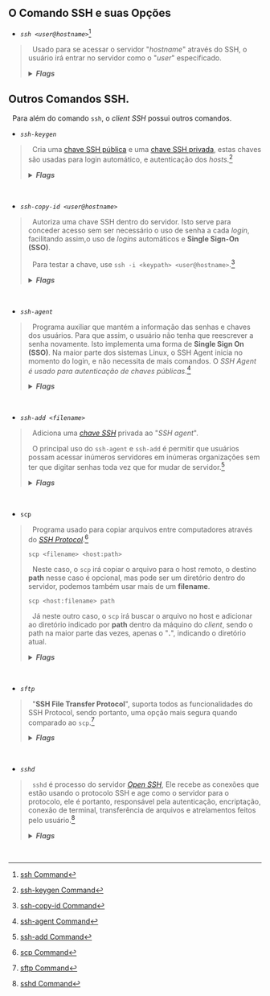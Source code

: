 ## O Comando SSH e suas Opções
- *`ssh <user@hostname>`*[^1]

>&nbsp; Usado para se acessar o servidor "*hostname*" através do SSH, o usuário irá entrar no servidor como o "*user*" especificado.
><details>
>  <summary>
>    <b>
>      <i>
>        Flags
>      </i>
>    </b>
>  </summary>
>
>- `-1`: Usa apenas a versão 1 do protocolo SSH.
>
>- `-2`: Usa apenas a versão 2 do protocolo SSH.
>
>- `-4`: Usa apenas o endereço IPv4.
>
>- `-6`: Usa apenas o endereço IPv6.
>
>- `-A`: Habilita o encaminhamento do agente de autenticação.
>
>- `-a`: Desabilita o encaminhamento do agente de autenticação.
>
>- `-C`: Usa compressão de dados.
>
>- `-c <cipher_spec>`: Seleciona a especificação *cipher* para encriptar a seção.
>
>- `-D <[bind_address:]port>`: Porta de encaminhamento de nível de aplicação dinâmico. Esse comando aloca um *socket* para ser usada pela porta local. Quando a conexão e feita por essa porta, ela e encaminhada por um canal seguro, e o protocolo de aplicação e usado para determinar onde uma maquina remota tem de se conectar.
>
>- `-E <log_file>`: Acrescenta *debug logs* a *log_file* ao invés do *standard error*.
>
>- `-F <configfile>`: Especifica um arquivo de configuração por usuário. O arquivo padrão e `~/.ssh/config`.
>
>- `-g`: Permite que hosts remotos se conectem as portas de encaminhamento locais.
>
>- `-i <identity_file>`: Arquivo por onde a *identity key*(chave privada) para autenticação de chave publica será lida.
>
>- `-J <user@host>:<port>`: Conecta ao host fazendo primeiro uma conexão SSH a *pjump host[(/iam/jump-host)* e então estabelecendo um *[TCP Forwarding](https://www.ssh.com/ssh/tunneling/example)* para o destino final
>
>- `-l <login_name>`: Especifica o usuário para fazer *log in* na maquina remota.
>
>- `-p <port>`: Porta a ser usada para conectar no *host* remoto.
>
>- `-q`: *Quiet Mode*.
>
>- `-V`: Mostra a versão atual do SSH.
>
>- `-v`: Verbaliza as ações.
>
>- `-X`: Habilita o encaminhamento X11 (*X11 Forwarding*).
>
>- `-L <address>`: Configura um encaminhamento local.
>
>- `-R <address>`: Configura um encaminhamento remoto.

</details>

## Outros Comandos SSH.
&nbsp; Para além do comando `ssh`, o *client SSH* possui outros comandos.

- *`ssh-keygen`*
>&nbsp; Cria uma [chave SSH pública]() e uma [chave SSH privada](), estas chaves são usadas para login automático, e autenticação dos *hosts*.[^2]
> <details><summary><b><i>Flags</i></b></summary>
>
>> *`-t <type>`*
>>
>>&nbsp; Especifica o tipo de chave a ser criado, os valores mais usados são **rsa**, **dsa** e **ecdsa** para chaves *[RSA]()*, *[DSA]()* e *[elliptic curve DSA]()* respectivamente.
>
>> *`-b <bits-number>`*
>>
>>&nbsp; Especifica o número de **bits** a ser usado na chave. Em geral, **2048 bits** para chaves **RSA** costumam ser suficientes, porém, **4096 bits** costumam ser uma opção mais segura.
>
>>*`-f <filename>`*
>>
>>&nbsp; Especifica o nome do arquivo onde será guardado a chave.
>
>>*`-p -P <oldname> -N <newname> -f <filename>`*
>>
>>&nbsp; A flag `-p` serve para alterar a senha da chave indicada com a flag `-f`, as flags `-P` e `-N` indicam a senha antiga e a senha nova respectivamente.
>
>>*`-F <hostname>`*
>>
>>&nbsp; Busca pelo *hostname* no arquivo _**"know_hosts"**_.
</details>
<br>

- *`ssh-copy-id <user@hostname>`*
>
>&nbsp; Autoriza uma chave SSH dentro do servidor. Isto serve para conceder acesso sem ser necessário o uso de senha a cada *login*, facilitando assim,o uso de *logins* automáticos e **Single Sign-On (SSO)**.
>
>&nbsp; Para testar a chave, use `ssh -i <keypath> <user@hostname>`.[^3]
>
> <details><summary><b><i>Flags</i></b></summary>
>
>>*`-i <filepath>`*
>>
>>&nbsp; Indica o arquivo de onde a chave deve ser copiada. Caso essa flag não seja usada, todas as chaves lisstadas por `ssh-add -L` serão adicionadas.
>
>>*`-f`*
>>
>>&nbsp; Não verifica se a chave já está autorizada no servidor, apenas adiciona a mesma. Isso pode resultar em cópias repetidas da chave no arquivo _**"authorized_keys"**_.
>
>>*`-p <port>`*
>>
>>&nbsp; Conecta à uma porta especifica ao invés da porta padrão (22).
</details>
<br>

- *`ssh-agent`*
>
>&nbsp; Programa auxiliar que mantém a informação das senhas e chaves dos usuários. Para que assim, o usuário não tenha que reescrever a senha novamente. Isto implementa uma forma de **Single Sign On (SSO)**. Na maior parte dos sistemas Linux, o SSH Agent inicia no momento do login, e não necessita de mais comandos. O *SSH Agent é usado para autenticação de chaves públicas.*[^4]
>
> <details><summary><b><i>Flags</i></b></summary>
>
>>*`-k`*
>>
>>&nbsp; Desliga o *agent* que está ativo no momento.
</details>
<br>

- *`ssh-add <filename>`*
>
>&nbsp; Adiciona uma *[chave SSH]()* privada ao "*SSH agent*".
>
>&nbsp; O principal uso do `ssh-agent` e `ssh-add` é permitir que usuários possam acessar inúmeros servidores em inúmeras organizações sem ter que digitar senhas toda vez que for mudar de servidor.[^5]
>
> <details><summary><b><i>Flags</i></b></summary>
>
>>*`-d`*
>>
>>&nbsp; Elimina a chave da lista do *SSH Agent*.  
>
>>*`-D`*
>>
>>&nbsp; Elimina todas as chaves cadastradas no *SSH Agent*.
</details>
<br>

- `scp`
>
>&nbsp; Programa usado para copiar arquivos entre computadores através do *[SSH Protocol]()*.[^6]
>
>`scp <filename> <host:path> `
>
>&nbsp; Neste caso, o `scp` irá copiar o arquivo para o host remoto, o destino **path** nesse caso é opcional, mas pode ser um diretório dentro do servidor, podemos também usar mais de um **filename**.
>
>`scp <host:filename> path`
>
>&nbsp; Já neste outro caso, o `scp` irá buscar o arquivo no host e adicionar ao diretório indicado por **path** dentro da máquino do *client*, sendo o path na maior parte das vezes, apenas o "**.**", indicando o diretório atual.
>
> <details><summary><b><i>Flags</i></b></summary>
>
>>*`-r`*
>>
>>&nbsp; Copia diretórios inteiros ao invés de copiar apenas arquivos.
</details>
<br>

- *`sftp`*
>
>&nbsp; "**SSH File Transfer Protocol**", suporta todos as funcionalidades do SSH Protocol, sendo portanto, uma opção mais segura quando comparado ao `scp`.[^7]
>
> <details><summary><b><i>Flags</i></b></summary>
>
>>*`-`*
>>
>>&nbsp;
>
>>*`-`*
>>
>>&nbsp;
>
>>*`-`*
>>
>>&nbsp;
</details>
<br>

- *`sshd`*
>
>&nbsp; `sshd` é processo do servidor *[Open SSH](./4.%20OpenSSH.md)*, Ele recebe as conexões que estão usando o protocolo SSH e age como o servidor para o protocolo, ele é portanto, responsável pela autenticação, encriptação, conexão de terminal, transferência de arquivos e atrelamentos feitos pelo usuário.[^8]
>
> <details><summary><b><i>Flags</i></b></summary>
>
>>*`-`*
>>
>>&nbsp;
>
>>*`-`*
>>
>>&nbsp;
>
>>*`-`*
>>
>>&nbsp;
</details>
<br>

[^1]:[ssh Command](https://www.ssh.com/academy/ssh/command)
[^2]:[ssh-keygen Command](https://www.ssh.com/academy/ssh/keygen)
[^3]:[ssh-copy-id Command](https://www.ssh.com/academy/ssh/copy-id)
[^4]:[ssh-agent Command](https://www.ssh.com/academy/ssh/agent)
[^5]:[ssh-add Command](https://www.ssh.com/academy/ssh/add-command)
[^6]:[scp Command](https://www.ssh.com/academy/ssh/scp)
[^7]:[sftp Command](https://www.ssh.com/academy/ssh/sftp-ssh-file-transfer-protocol)
[^8]:[sshd Command](https://www.ssh.com/academy/ssh/sshd)
